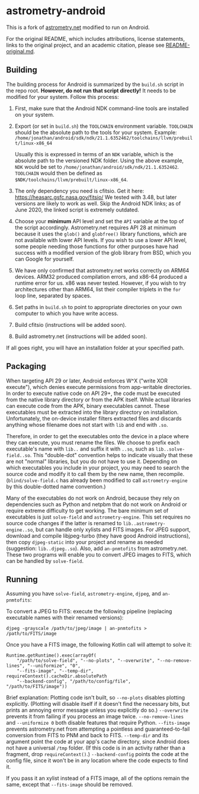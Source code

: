 # astrometry-android
This is a fork of [astrometry.net](https://github.com/dstndstn/astrometry.net) modified to run on Android.

For the original README, which includes attributions, license statements, links to the original project, and an academic citation,
please see [README-original.md](https://github.com/DiDacTex/astrometry-android/blob/master/README-original.md).

## Building

The building process for Android is summarized by the `build.sh` script in the repo root.
**However, do not run that script directly!** It needs to be modified for your system.
Follow this process:

1. First, make sure that the Android NDK command-line tools are installed on your system.
1. Export (or set in `build.sh`) the `TOOLCHAIN` environment variable.
   `TOOLCHAIN` should be the absolute path to the tools for your system.
   Example: `/home/jonathan/android/sdk/ndk/21.1.6352462/toolchains/llvm/prebuilt/linux-x86_64`
   
   Usually this is expressed in terms of an `NDK` variable, which is the absolute path to the versioned NDK folder.
   Using the above example, `NDK` would be set to `/home/jonathan/android/sdk/ndk/21.1.6352462`.
   `TOOLCHAIN` would then be defined as `$NDK/toolchains/llvm/prebuilt/linux-x86_64`.
1. The only dependency you need is cfitsio. Get it here: https://heasarc.gsfc.nasa.gov/fitsio/
   We tested with 3.48, but later versions are likely to work as well.
   Skip the Android NDK links; as of June 2020, the linked script is extremely outdated.
1. Choose your **minimum** API level and set the `API` variable at the top of the script accordingly.
   Astrometry.net requires API 28 at minimum because it uses the `glob()` and `globfree()` library functions,
   which are not available with lower API levels.
   If you wish to use a lower API level, some people needing those functions for other purposes
   have had success with a modified version of the glob library from BSD, which you can Google for yourself.
1. We have only confirmed that astrometry.net works correctly on ARM64 devices.
   ARM32 produced compilation errors, and x86-64 produced a runtime error for us. x86 was never tested.
   However, if you wish to try architectures other than ARM64,
   list their compiler triplets in the `for` loop line, separated by spaces.
1. Set paths in `build.sh` to point to appropriate directories on your own computer to which you have write access.
1. Build cfitsio (instructions will be added soon).
1. Build astrometry.net (instructions will be added soon).

If all goes right, you will have an installation folder at your specified path.

## Packaging

When targeting API 29 or later, Android enforces W^X ("write XOR execute"),
which denies execute permissions from app-writable directories.
In order to execute native code on API 29+, the code must be executed from the native library directory or from the APK itself.
While actual libraries can execute code from the APK, binary executables cannot.
These executables must be extracted into the library directory on installation.
Unfortunately, the on-device installer filters extracted files
and discards anything whose filename does not start with `lib` and end with `.so`.

Therefore, in order to get the executables onto the device in a place where they can execute, you must rename the files.
We choose to prefix each executable's name with `lib..` and suffix it with `..so`, such as `lib..solve-field..so`.
This "double-dot" convention helps to indicate visually that these are not "normal" libraries, but you do not have to use it.
Depending on which executables you include in your project,
you may need to search the source code and modify it to call them by the new name, then recompile.
(`blind/solve-field.c` has already been modified to call `astrometry-engine` by this double-dotted name convention.)

Many of the executables do not work on Android, because they rely on dependencies such as Python and netpbm
that do not work on Android or require extreme difficulty to get working.
The bare minimum set of executables is just `solve-field` and `astrometry-engine`.
This set requires no source code changes if the latter is renamed to `lib..astrometry-engine..so`,
but can handle only xylists and FITS images.
For JPEG support, download and compile libjpeg-turbo (they have good Android instructions),
then copy `djpeg-static` into your project and rename as needed (suggestion: `lib..djpeg..so`).
Also, add `an-pnmtofits` from astrometry.net.
These two programs will enable you to convert JPEG images to FITS, which can be handled by `solve-field`.

## Running

Assuming you have `solve-field`, `astrometry-engine`, `djpeg`, and `an-pnmtofits`:

To convert a JPEG to FITS: execute the following pipeline (replacing executable names with their renamed versions):
  
`djpeg -grayscale /path/to/jpeg/image | an-pnmtofits > /path/to/FITS/image`

Once you have a FITS image, the following Kotlin call will attempt to solve it:

```
Runtime.getRuntime().exec(arrayOf(
    "/path/to/solve-field", "--no-plots", "--overwrite", "--no-remove-lines", "--uniformize", "0",
    "--fits-image", "--temp-dir", requireContext().cacheDir.absolutePath
    "--backend-config", "/path/to/config/file", "/path/to/FITS/image"))
```

Brief explanation: Plotting code isn't built, so `--no-plots` disables plotting explicitly.
(Plotting will disable itself if it doesn't find the necessary bits,
but prints an annoying error message unless you explicitly do so.)
`--overwrite` prevents it from failing if you process an image twice.
`--no-remove-lines` and `--uniformize 0` both disable features that require Python.
`--fits-image` prevents astrometry.net from attempting a pointless and
guaranteed-to-fail conversion from FITS to PNM and back to FITS.
`--temp-dir` and its argument point the code at your app's cache directory,
since Android does not have a universal `/tmp` folder.
(If this code is in an activity rather than a fragment, drop `requireContext()`.)
`--backend-config` points the code at the config file,
since it won't be in any location where the code expects to find it.

If you pass it an xylist instead of a FITS image, all of the options remain the same,
except that `--fits-image` should be removed.
